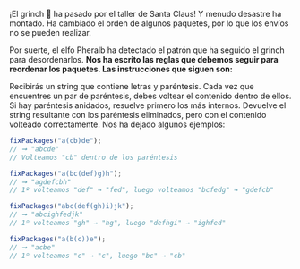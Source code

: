¡El grinch 👹 ha pasado por el taller de Santa Claus! Y menudo desastre ha montado. Ha cambiado el orden de algunos paquetes, por lo que los envíos no se pueden realizar.

Por suerte, el elfo Pheralb ha detectado el patrón que ha seguido el grinch para desordenarlos. **Nos ha escrito las reglas que debemos seguir para reordenar los paquetes. Las instrucciones que siguen son:**

Recibirás un string que contiene letras y paréntesis.
Cada vez que encuentres un par de paréntesis, debes voltear el contenido dentro de ellos.
Si hay paréntesis anidados, resuelve primero los más internos.
Devuelve el string resultante con los paréntesis eliminados, pero con el contenido volteado correctamente.
Nos ha dejado algunos ejemplos:

```ts
fixPackages("a(cb)de");
// ➞ "abcde"
// Volteamos "cb" dentro de los paréntesis

fixPackages("a(bc(def)g)h");
// ➞ "agdefcbh"
// 1º volteamos "def" → "fed", luego volteamos "bcfedg" → "gdefcb"

fixPackages("abc(def(gh)i)jk");
// ➞ "abcighfedjk"
// 1º volteamos "gh" → "hg", luego "defhgi" → "ighfed"

fixPackages("a(b(c))e");
// ➞ "acbe"
// 1º volteamos "c" → "c", luego "bc" → "cb"
```
